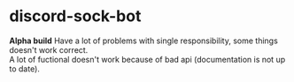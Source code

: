 # discord-sock-bot
**Alpha build**
Have a lot of problems with single responsibility, some things doesn't work correct.  
A lot of fuctional doesn't work because of bad api (documentation is not up to date).

